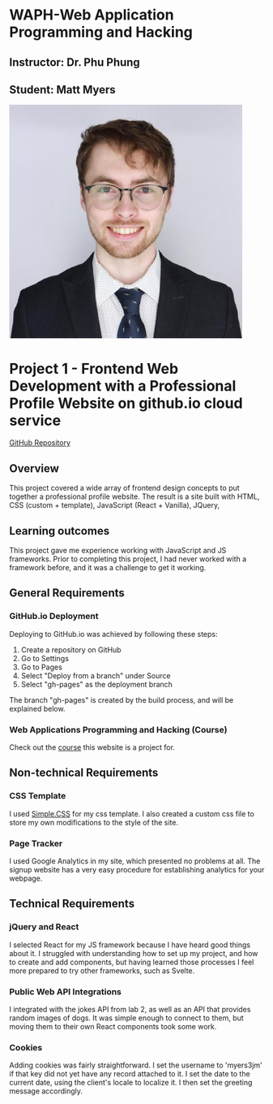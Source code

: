 # WAPH-Web Application Programming and Hacking

## Instructor: Dr. Phu Phung

## Student: Matt Myers

![Matt's Headshot](images/headshot.jpg)

# Project 1 - Frontend Web Development with a Professional Profile Website on github.io cloud service

[GitHub Repository](https://github.com/myers3jm/myers3jm.github.io/)

## Overview 

This project covered a wide array of frontend design concepts to put together a professional profile website. The result is a site built with HTML, CSS (custom + template), JavaScript (React + Vanilla), JQuery, 

## Learning outcomes

This project gave me experience working with JavaScript and JS frameworks. Prior to completing this project, I had never worked with a framework before, and it was a challenge to get it working.

## General Requirements

### GitHub.io Deployment

Deploying to GitHub.io was achieved by following these steps:
1. Create a repository on GitHub
2. Go to Settings
3. Go to Pages
4. Select "Deploy from a branch" under Source
5. Select "gh-pages" as the deployment branch

The branch "gh-pages" is created by the build process, and will be explained below.

### Web Applications Programming and Hacking (Course)
Check out the [course](https://myers3jm.github.io) this website is a project for.

## Non-technical Requirements

### CSS Template
I used [Simple.CSS](https://simplecss.org/) for my css template. I also created a custom css file to store my own modifications to the style of the site.

### Page Tracker
I used Google Analytics in my site, which presented no problems at all. The signup website has a very easy procedure for establishing analytics for your webpage.

## Technical Requirements

### jQuery and React
I selected React for my JS framework because I have heard good things about it. I struggled with understanding how to set up my project, and how to create and add components, but having learned those processes I feel more prepared to try other frameworks, such as Svelte.

### Public Web API Integrations
I integrated with the jokes API from lab 2, as well as an API that provides random images of dogs. It was simple enough to connect to them, but moving them to their own React components took some work.

### Cookies
Adding cookies was fairly straightforward. I set the username to 'myers3jm' if that key did not yet have any record attached to it. I set the date to the current date, using the client's locale to localize it. I then set the greeting message accordingly.
